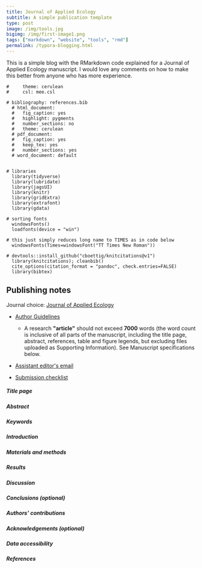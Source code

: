 ```yaml
---
title: Journal of Applied Ecology
subtitle: A simple publication template
type: post
image: /img/tools.jpg
bigimg: /img/first-image1.png
tags: ["markdown", "website", "tools", "rmd"]
permalink: /typora-blogging.html
---
```


This is a simple blog with the RMarkdown code explained for a Journal of Applied Ecology manuscript. I would love any comments on how to make this better from anyone who has more experience.

```{r var-yaml-code, eval=FALSE, include=FALSE}
#     theme: cerulean
#     csl: mee.csl

# bibliography: references.bib
  # html_document:
  #   fig_caption: yes
  #   highlight: pygments
  #   number_sections: no
  #   theme: cerulean
  # pdf_document:
  #   fig_caption: yes
  #   keep_tex: yes
  #   number_sections: yes
  # word_document: default
  
```

```{r enviroment, include=FALSE}
# libraries
  library(tidyverse)
  library(lubridate)
  library(jagsUI)
  library(knitr)
  library(gridExtra)
  library(extrafont)
  library(gdata)

# sorting fonts
  windowsFonts()
  loadfonts(device = "win")
  
# this just simply reduces long name to TIMES as in code below
  windowsFonts(Times=windowsFont("TT Times New Roman")) 
  
# devtools::install_github("cboettig/knitcitations@v1")
  library(knitcitations); cleanbib()
  cite_options(citation_format = "pandoc", check.entries=FALSE)
  library(bibtex)
```

## Publishing notes

Journal choice: [Journal of Applied Ecology](http://www.journalofappliedecology.org/view/.../authorGuideline.html)

- [Author Guidelines](http://mc.manuscriptcentral.com/jappl-besjournals)
  - A research **"article"** should not exceed **7000** words (the word count is inclusive of all parts of the manuscript, including the title page, abstract, references, table and figure legends, but excluding files uploaded as Supporting Information). See Manuscript specifications below.

- [Assistant editor's email](admin@journalofappliedecology.org)

- [Submission checklist](https://besjournals.onlinelibrary.wiley.com/hub/journal/13652664/about/author-guidelines#quickchecklistinitialsubmission)

##### Title page

##### Abstract

##### Keywords

##### Introduction

##### Materials and methods

##### Results

##### Discussion

##### Conclusions (optional)

##### Authors’ contributions

##### Acknowledgements (optional)

##### Data accessibility

##### References

